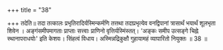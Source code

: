 +++
title = "38"

+++
तदेति॥ तदा तत्कालः प्रभृतिरादिर्यस्मिन्कर्मणि तत्तथा तदाप्रभृत्येव वनद्विपानां त्रासार्थं भयार्थं शूलभृता शिवेन । अङ्गंसमीपमागताः प्राप्ताः सत्त्वाः प्राणिनो वृत्तिर्यस्मिंस्तत्। 'अङ्कः समीप उत्सङ्गे चिह्ने स्थानापराधयोः' इति केशवः। सिंहत्वं विधाय। अस्मिन्नद्रिकुक्षौ गुहायामहं व्यापारितो नियुक्तः ॥ 38 ॥